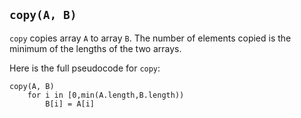## `copy(A, B)`
`copy` copies array `A` to array `B`.  The number of elements copied is the
minimum of the lengths of the two arrays.

Here is the full pseudocode for `copy`:
```
copy(A, B)
    for i in [0,min(A.length,B.length))
        B[i] = A[i]
```
